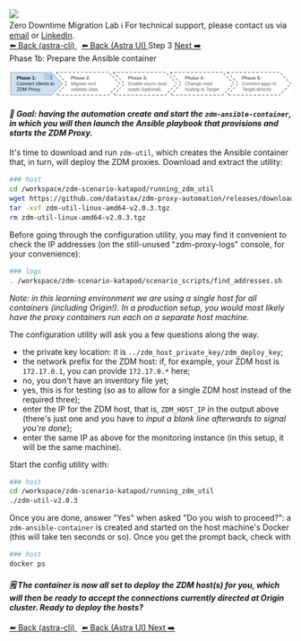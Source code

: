 <!-- TOP -->
<div class="top">
  <img src="https://datastax-academy.github.io/katapod-shared-assets/images/ds-academy-logo.svg" />
  <div class="scenario-title-section">
    <span class="scenario-title">Zero Downtime Migration Lab</span>
    <span class="scenario-subtitle">ℹ️ For technical support, please contact us via <a href="mailto:aleksandr.volochnev@datastax.com">email</a> or <a href="https://dtsx.io/aleks">LinkedIn</a>.</span>
  </div>
</div>

<!-- NAVIGATION -->
<div id="navigation-top" class="navigation-top">
  <a href='command:katapod.loadPage?[{"step":"step2_astra_cli"}]' 
    class="btn btn-dark navigation-top-left">⬅️ Back (astra-cli)
  </a>
  <a href='command:katapod.loadPage?[{"step":"step2_astra_ui"}]' 
    class="btn btn-dark navigation-top-left"
    style="margin-left: 8px;"
  >⬅️ Back (Astra UI)
  </a>
  <span class="step-count">Step 3</span>
  <a href='command:katapod.loadPage?[{"step":"step4"}]' 
    class="btn btn-dark navigation-top-right">Next ➡️
  </a>
</div>

<!-- CONTENT -->

<div class="step-title">Phase 1b: Prepare the Ansible container</div>

![Phase 1b](images/p1b.png)

#### _🎯 Goal: having the automation create and start the `zdm-ansible-container`, in which you will then launch the Ansible playbook that provisions and starts the ZDM Proxy._

It's time to download and run `zdm-util`, which creates
the Ansible container that, in turn, will deploy the ZDM proxies.
Download and extract the utility:

```bash
### host
cd /workspace/zdm-scenario-katapod/running_zdm_util
wget https://github.com/datastax/zdm-proxy-automation/releases/download/v2.0.3/zdm-util-linux-amd64-v2.0.3.tgz
tar -xvf zdm-util-linux-amd64-v2.0.3.tgz
rm zdm-util-linux-amd64-v2.0.3.tgz
```

Before going through the configuration utility, you may find it convenient to check the IP addresses
(on the still-unused "zdm-proxy-logs" console, for your convenience):

```bash
### logs
. /workspace/zdm-scenario-katapod/scenario_scripts/find_addresses.sh
```

_Note: in this learning environment we are using a single host for all containers (including Origin!)._
_In a production setup, you would most likely have the proxy containers run each on a separate host machine._

The configuration utility will ask you a few questions along the way.

- the private key location: it is `../zdm_host_private_key/zdm_deploy_key`;
- the network prefix for the ZDM host: if, for example, your ZDM host is `172.17.0.1`, you can provide `172.17.0.*` here;
- no, you don't have an inventory file yet;
- yes, this is for testing (so as to allow for a single ZDM host instead of the required three);
- enter the IP for the ZDM host, that is, `ZDM_HOST_IP` in the output above (there's just one and you have to _input a blank line afterwards to signal you're done_);
- enter the same IP as above for the monitoring instance (in this setup, it will be the same machine).

Start the config utility with:

```bash
### host
cd /workspace/zdm-scenario-katapod/running_zdm_util
./zdm-util-v2.0.3
```

Once you are done, answer "Yes" when asked "Do you wish to proceed?": a `zdm-ansible-container` is created and started
on the host machine's Docker (this will take ten seconds or so).
Once you get the prompt back, check with

```bash
### host
docker ps
```

#### _🗒️ The container is now all set to deploy the ZDM host(s) for you, which will then be ready to accept the connections currently directed at Origin cluster. Ready to deploy the hosts?_

<!-- NAVIGATION -->
<div id="navigation-top" class="navigation-top">
  <a href='command:katapod.loadPage?[{"step":"step2_astra_cli"}]' 
    class="btn btn-dark navigation-top-left">⬅️ Back (astra-cli)
  </a>
  <a href='command:katapod.loadPage?[{"step":"step2_astra_ui"}]' 
    class="btn btn-dark navigation-top-left"
    style="margin-left: 8px;"
  >⬅️ Back (Astra UI)
  </a>
  <a href='command:katapod.loadPage?[{"step":"step4"}]' 
    class="btn btn-dark navigation-top-right">Next ➡️
  </a>
</div>
